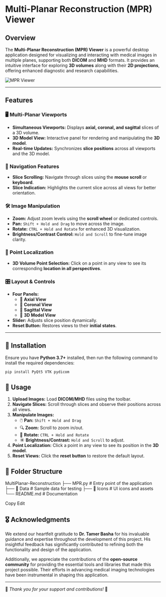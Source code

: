# Multi-Planar Reconstruction (MPR) Viewer

## Overview

The **Multi-Planar Reconstruction (MPR) Viewer** is a powerful desktop application designed for visualizing and interacting with medical images in multiple planes, supporting both **DICOM** and **MHD** formats. It provides an intuitive interface for exploring **3D volumes** along with their **2D projections**, offering enhanced diagnostic and research capabilities.

![MPR Viewer](path_to_image1.png)

---

## Features

### 🖥️ Multi-Planar Viewports
- **Simultaneous Viewports:** Displays **axial, coronal, and sagittal** slices of a 3D volume.
- **3D Model View:** Interactive panel for rendering and manipulating the **3D model**.
- **Real-time Updates:** Synchronizes **slice positions** across all viewports and the 3D model.

### 🎯 Navigation Features
- **Slice Scrolling:** Navigate through slices using the **mouse scroll** or **keyboard**.
- **Slice Indication:** Highlights the current slice across all views for better orientation.

### 🛠️ Image Manipulation
- **Zoom:** Adjust zoom levels using the **scroll wheel** or dedicated controls.
- **Pan:** `Shift + Hold and Drag` to move across the image.
- **Rotate:** `CTRL + Hold and Rotate` for enhanced 3D visualization.
- **Brightness/Contrast Control:** `Hold and Scroll` to fine-tune image clarity.

### 📍 Point Localization
- **3D Volume Point Selection:** Click on a point in any view to see its corresponding **location in all perspectives**.

### 🎛️ Layout & Controls
- **Four Panels:**
  - 🏥 **Axial View**
  - 🏥 **Coronal View**
  - 🏥 **Sagittal View**
  - 🏥 **3D Model View**
- **Slider:** Adjusts slice position dynamically.
- **Reset Button:** Restores views to their **initial states**.

---

## 🚀 Installation

Ensure you have **Python 3.7+** installed, then run the following command to install the required dependencies:

```bash
pip install PyQt5 VTK pydicom
```

## 📌 Usage

1. **Upload Images:** Load **DICOM/MHD** files using the toolbar.
2. **Navigate Slices:** Scroll through slices and observe their positions across all views.
3. **Manipulate Images:**
   - 🖱️ **Pan:** `Shift + Hold and Drag`
   - 🔍 **Zoom:** Scroll to zoom in/out.
   - 🔄 **Rotate:** `CTRL + Hold and Rotate`
   - ☀️ **Brightness/Contrast:** `Hold and Scroll` to adjust.
4. **Point Localization:** Click a point in any view to see its position in the **3D model**.
5. **Reset Views:** Click the **reset button** to restore the default layout.

## 📂 Folder Structure

 MultiPlanar-Reconstruction ├── MPR.py # Entry point of the application ├── 📂 Data # Sample data for testing ├── 📂 Icons # UI icons and assets └── README.md # Documentation

Copy
Edit


## 🎖️ Acknowledgments

We extend our heartfelt gratitude to **Dr. Tamer Basha** for his invaluable guidance and expertise throughout the development of this project. His insightful feedback has significantly contributed to refining both the functionality and design of the application.

Additionally, we appreciate the contributions of the **open-source community** for providing the essential tools and libraries that made this project possible. Their efforts in advancing medical imaging technologies have been instrumental in shaping this application. 

---
🙏 *Thank you for your support and contributions!* 🚀

